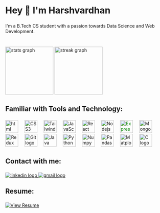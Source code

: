 <h1 align="left">Hey 👋 I'm Harshvardhan </h1>

###

<p align="left">I'm a B.Tech CS student with a passion towards Data Science and Web Development.</p>

###

<br clear="both">

<div align="left">
  <img src="https://github-readme-stats.vercel.app/api?username=harshvardhan32&theme=react&show_icons=true&hide_border=false&count_private=false" height="150" alt="stats graph"  />
  <img src="https://github-readme-streak-stats.herokuapp.com/?user=harshvardhan32&theme=react&hide_border=false" height="150" alt="streak graph"  />
<!--   <img src="https://github-readme-stats.vercel.app/api/top-langs/?username=harshvardhan32&theme=react&show_icons=true&hide_border=false&layout=compact" height="150" alt="stats graph" />  -->
</div>

###

<h2 align="left">Familiar with Tools and Technology:</h2>

###

<div align="left">
  <img src="https://cdn.jsdelivr.net/gh/devicons/devicon/icons/html5/html5-original.svg" title="HTML" height="40" alt="html logo"  />
  <img width="12" />
  <img src="https://cdn.jsdelivr.net/gh/devicons/devicon/icons/css3/css3-original.svg" title="CSS" height="40" alt="CSS3 logo" />
  <img width="12" />
  <img src="https://www.vectorlogo.zone/logos/tailwindcss/tailwindcss-icon.svg" title="Tailwind CSS" height="40" alt="Tailwind logo" />
  <img width="12" />
  <img src="https://cdn.jsdelivr.net/gh/devicons/devicon/icons/javascript/javascript-original.svg" title="JavaScript" height="40" alt="JavaScript logo" />
  <img width="12" />
  <img src="https://cdn.jsdelivr.net/gh/devicons/devicon/icons/react/react-original.svg" title="React" height="40" alt="React logo" />
  <img width="12" />
  <img src="https://cdn.jsdelivr.net/gh/devicons/devicon/icons/nodejs/nodejs-original.svg" title="Node.js" height="40" alt="Nodejs logo" />
  <img width="12" />
  <img src="https://cdn.jsdelivr.net/gh/devicons/devicon/icons/express/express-original.svg" title="Express.js" style="color: green" height="40" alt="Express logo" />
  <img width="12" />
  <img src="https://cdn.jsdelivr.net/gh/devicons/devicon/icons/mongodb/mongodb-original.svg" title="MongoDB" height="40" alt="Mongodb logo" />
  <img width="12" />
  <img src="https://cdn.jsdelivr.net/gh/devicons/devicon/icons/redux/redux-original.svg" title="Redux" height="40" alt="Redux logo" />
  <img width="12" />
  <img src="https://cdn.jsdelivr.net/gh/devicons/devicon/icons/git/git-original.svg" title="Git" height="40" alt="Git logo" />
  <img width="12" />
  <img src="https://cdn.jsdelivr.net/gh/devicons/devicon/icons/java/java-original.svg" title="Java" height="40" alt="Java logo" />
  <img width="12" />
  <img src="https://cdn.jsdelivr.net/gh/devicons/devicon/icons/python/python-original.svg" title="Python" height="40" alt="Python logo" />
  <img width="12" />
  <img src="https://cdn.jsdelivr.net/gh/devicons/devicon/icons/numpy/numpy-original.svg" title="Numpy" height="40" alt="Numpy logo" />
  <img width="12" />
  <img src="https://cdn.jsdelivr.net/gh/devicons/devicon/icons/pandas/pandas-original.svg" title="Pandas" height="40" alt="Pandas logo" />
  <img width="12" />
  <img src="https://cdn.jsdelivr.net/gh/devicons/devicon/icons/matplotlib/matplotlib-original.svg" title="Matplotlib" height="40" alt="Matplotlib logo" />
  <img width="12" />
  <img src="https://cdn.jsdelivr.net/gh/devicons/devicon/icons/c/c-original.svg" title="C" height="40" alt="C logo"  />
  <img width="12" />
</div>

###

<h2 align="left">Contact with me:</h2>

###

<div align="left">
  <a href="https://www.linkedin.com/in/harshvardhan-204532257" target="_blank">
    <img src="https://img.shields.io/static/v1?message=LinkedIn&logo=linkedin&label=&color=0077B5&logoColor=white&labelColor=&style=for-the-badge" height="" alt="linkedin logo"  />
  </a>
  <a href="mailto:harshvardhanmaurya73073@gmail.com" target="_blank">
    <img src="https://img.shields.io/static/v1?message=Gmail&logo=gmail&label=&color=D14836&logoColor=white&labelColor=&style=for-the-badge" height="" alt="gmail logo"  />
  </a>
</div>

###

<h2 align="left">Resume: </h2>

###

[![View Resume](https://img.shields.io/badge/View%20Resume-Click%20Here-brightgreen)](https://github.com/Harshvardhan32/Harshvardhan32/blob/main/resume.pdf)
